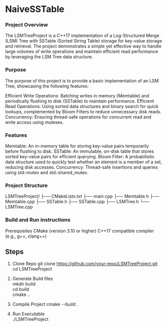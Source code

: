 # NaiveSSTable
### Project Overview
The LSMTreeProject is a C++17 implementation of a Log-Structured Merge (LSM) Tree with SSTable (Sorted String Table) storage for key-value storage and retrieval. The project demonstrates a simple yet effective way to handle large volumes of write operations and maintain efficient read performance by leveraging the LSM Tree data structure.

### Purpose
The purpose of this project is to provide a basic implementation of an LSM Tree, showcasing the following features:

Efficient Write Operations: Batching writes in memory (Memtable) and periodically flushing to disk (SSTable) to maintain performance.
Efficient Read Operations: Using sorted data structures and binary search for quick lookups, complemented by Bloom Filters to reduce unnecessary disk reads.
Concurrency: Ensuring thread-safe operations for concurrent read and write access using mutexes.

### Features
Memtable: An in-memory table for storing key-value pairs temporarily before flushing to disk.
SSTable: An immutable, on-disk table that stores sorted key-value pairs for efficient querying.
Bloom Filter: A probabilistic data structure used to quickly test whether an element is a member of a set, reducing disk accesses.
Concurrency: Thread-safe insertions and queries using std::mutex and std::shared_mutex.

### Project Structure
LSMTreeProject/
├── CMakeLists.txt
├── main.cpp
├── Memtable.h
├── Memtable.cpp
├── SSTable.h
├── SSTable.cpp
├── LSMTree.h
└── LSMTree.cpp

### Build and Run instructions
Prerequisites
CMake (version 3.10 or higher)
C++17 compatible compiler (e.g., g++, clang++)

## Steps
1. Clone Repo
git clone https://github.com/your-repo/LSMTreeProject.git  
cd LSMTreeProject  

2. Generate Build files  
mkdir build  
cd build  
cmake ..  

3. Compile Project
cmake --build .  

4. Run Executable  
./LSMTreeProject  




